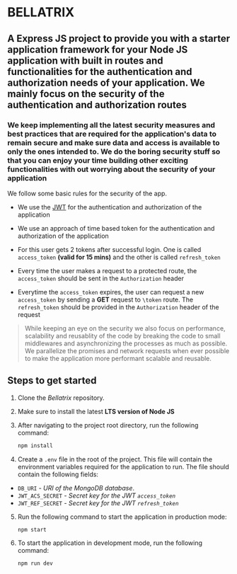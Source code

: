 # BELLATRIX

## A Express JS project to provide you with a starter application framework for your Node JS application with built in routes and functionalities for the authentication and authorization needs of your application. We mainly focus on the **security** of the authentication and authorization routes


### We keep implementing all the latest security measures and best practices that are required for the application's data to remain secure and make sure data and access is available to only the ones intended to. We do the boring security stuff so that you can enjoy your time building other exciting functionalities with out worrying about the security of your application

We follow some basic rules for the security of the app.

- We use the [JWT](https://jwt.io/) for the authentication and authorization of the application

- We use an approach of time based token for the authentication and authorization of the application
  
- For this user gets 2 tokens after successful login. One is called `access_token` **(valid for 15 mins)** and the other is called `refresh_token`
  
- Every time the user makes a request to a protected route, the `access_token` should be sent in the `Authorization` header

- Everytime the `access_token` expires, the user can request a new `access_token` by sending a **GET** request to `\token` route. The `refresh_token` should be provided in the `Authorization` header of the request


> While keeping an eye on the security we also focus on performance, scalability and reusablity of the code by breaking the code to small middlewares and asynchronizing the processes as much as possible. We parallelize the promises and network requests when ever possible to make the application more performant scalable and reusable.


## Steps to get started

1. Clone the *Bellatrix* repository.
2. Make sure to install the latest **LTS version of Node JS**
3. After navigating to the project root directory, run the following command:
   
    ```sh
    npm install
    ```
4. Create a `.env` file in the root of the project. This file will contain the environment variables required for the application to run.
 The file should contain the following fields:

 - `DB_URI` - *URI of the MongoDB database*.
 - `JWT_ACS_SECRET` - *Secret key for the JWT `access_token`*
 - `JWT_REF_SECRET` - *Secret key for the JWT `refresh_token`*
  
 5. Run the following command to start the application in production mode:
    ```sh
    npm start
    ```
   
6. To start the application in development mode, run the following command:
    ```sh
    npm run dev
    ```
